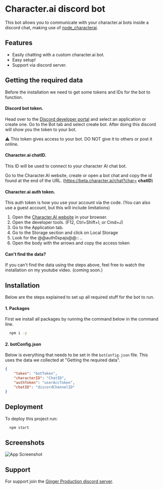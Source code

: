# Character.ai discord bot

This bot allows you to communicate with your character.ai bots inside a discord chat, making use of [node_characterai](https://github.com/realcoloride/node_characterai).

## Features

- Easily chatting with a custom character.ai bot.
- Easy setup!
- Support via discord server.


## Getting the required data
Before the installation we need to get some tokens and IDs for the bot to function.

#### Discord bot token.
Head over to the [Discord developer portal](https://discord.com/developers/applications) and select an application or create one. Go to the Bot tab and select create bot. After doing this discord will show you the token to your bot.

⚠ This token gives access to your bot. DO NOT give it to others or post it online.

#### Character.ai chatID.
This ID will be used to connect to your character AI chat bot. 

Go to the Character.AI website, create or open a bot chat and copy the id found at the end of the URL. (https://beta.character.ai/chat?char= **chatID**)

#### Character.ai auth token.
This auth token is how you use your account via the code. (You can also use a guest account, but this will include limitations)

1. Open the [Character.AI website](https://beta.character.ai) in your browser.
2. Open the developer tools. (F12, Ctrl+Shift+I, or Cmd+J)
3. Go to the Application tab.
4. Go to the Storage section and click on Local Storage
5. Look for the @@auth0spajs@@:: .. 
6. Open the body with the arrows and copy the access token

#### Can't find the data?
If you can't find the data using the steps above, feel free to watch the installation on my youtube video. (coming soon.)

## Installation

Below are the steps explained to set up all required stuff for the bot to run.

#### 1. Packages
First we install all packages by running the command below in the command line.
```bash
  npm i -y
```

#### 2. botConfig.json
Below is everything that needs to be set in the `botConfig.json` file. This uses the data we collected at "Getting the required data".
```json
{
    "token": "botToken",
    "characterID": "ChatID",
    "authToken": "userAccToken",
    "chatID": "discordChannelID"
}
```
## Deployment

To deploy this project run:

```bash
  npm start
```


## Screenshots

![App Screenshot](https://via.placeholder.com/468x300?text=App+Screenshot+Here) 



## Support

For support join the [Ginger Production discord server](https://discord.gg/8KxqWAKCPe). 

